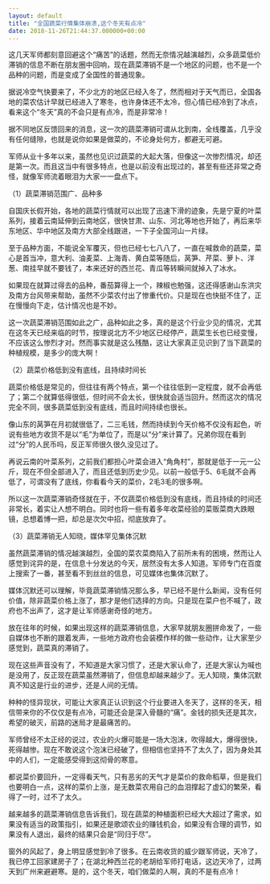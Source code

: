 ```yaml
---
layout: default
title: "全国蔬菜行情集体崩溃,这个冬天有点冷"
date: 2018-11-26T21:44:37.000000+00:00
---
```


这几天军师都刻意回避这个“痛苦”的话题，然而无奈情况越演越烈，众多蔬菜低价滞销的信息不断在朋友圈中回响，现在蔬菜滞销不是一个地区的问题，也不是一个品种的问题，而是变成了全国性的普通现象。

据说冷空气快要来了，不少北方的地区已经入冬了，然而相对于天气而已，全国各地的菜农估计早就已经进入了寒冬，也许身体还不太冷，但心情已经冷到了冰点，看来这个“冬天”真的不会只是有点冷，而是非常冷！

据不同地区反馈回来的消息，这一次的蔬菜滞销可谓从北到南，全线覆盖，几乎没有任何缝隙，也就是说你如果是做菜的，不论身处何方，都避无可避。

军师从业十多年以来，虽然也见识过蔬菜的大起大落，但像这一次惨烈情况，却还是第一次。而且这当中有很多特点，也是以前没有出现过的，甚至有些还非常之奇怪，就像军师流着眼泪为大家一一盘点下。

（1）蔬菜滞销范围广、品种多

自国庆长假开始，各地的蔬菜行情就可以出现了迅速下滑的迹象，先是宁夏的叶菜系列，接着云南延伸到云南地区，很快甘肃、山东、河北等地也开始了，再后来华东地区、华中地区及南方大部全线跟进，一下子全国河山一片绿。

至于品种方面，不能说全军覆灭，但也已经七七八八了，一直在喊救命的蔬菜，菜心是首当冲，意大利、油麦菜、上海青、黄白菜等随后，莴笋、芹菜、萝卜、洋葱、南挂早就不要钱了，本来还好的西兰花、青瓜等转瞬间就掉入了冰水。

如果现在就算过得去的品种，番茄算得上一个，辣椒也勉强，这还得感谢山东洪灾及南方台风带来帮助，虽然不少菜农付出了惨重代价。只是现在也快挺不住了，正在慢慢向下走，估计情况也是不妙。

这一次蔬菜滞销范围如此之广，品种如此之多，真的是这个行业少见的情况，尤其在这冬天已经来临的时节，按理说北方不少地区已经停产，蔬菜生长也已经变慢，不应该这么惨烈才对。然而事实就是这么残酷，这让大家真正见识到了当下蔬菜的种植规模，是多少的庞大啊！

（2）蔬菜价格低到没有底线，且持续时间长

蔬菜价格低是常见的，但往往有两个特点，第一个往往低到一定程度，就不会再低了；第二个就算低得很低，但时间不会太长，很快就会适当回升。然而这次的情况完全不同，很多蔬菜低到没有底线，而且时间持续也很长。

像山东的莴笋在月初就很低了，二三毛钱，然而持续到今天价格不仅没有起色，听说有些地方收货不是以“毛”为单位了，而是以“分”来计算了。兄弟你现在看到过“分”的人民币吗，反正军师很久很久没见过了。

再说云南的叶菜系列，之前我们都担心叶菜会进入“角角村”，那就是低于一元一公斤，现在不但全部进入了，而且还低到历史少见。以前一般低于5、6毛就不会再低了，可谓没有了底线，你看看今天的菜价，2毛3毛的很多啊。

所以这一次蔬菜滞销奇怪就在于，不仅蔬菜价格低到没有底线，而且持续的时间还非常长，着实让人想不明白。同时也将一些有着多年收菜经验的菜贩菜商大跌眼镜，总想着博一把，却总是次欠中招，彻底放弃了。

（3）蔬菜滞销无人知晓，媒体罕见集体沉默

虽然蔬菜滞销的情况越演越烈，全国的菜农菜商陷入了前所未有的困境，然而让人感觉到诧异的是，在信息十分发达的今天，居然没有太多人知道。军师专门在百度上搜索了一番，甚至看不到丝丝的信息，可见媒体也集体沉默了。

媒体沉默还可以理解，毕竟蔬菜滞销情况那么多，早已经不是什么新闻，没有任何价值，除非蔬菜价格上涨了，那才是他们选择的方向。只是现在菜户也不喊了，政府也不出声了，这才是让军师感谢奇怪的地方。

放在往年的时候，如果出现这样的蔬菜滞销信息，大家早就朋友圈拼命发了，一些自媒体也不断的跟着发声，一些地方政府也会装模作样的做一些动作，让大家至少感觉到，蔬菜真的滞销了。

现在这些声音没有了，不知道是大家习惯了，还是大家认命了，还是大家认为喊也是没用了，反正现在蔬菜虽然滞销了，但信息却越来越少了。无人知晓，集体沉默真不知这是行业的进步，还是人间的无情。

种种的怪异现状，可能让大家真正认识到这个行业要进入冬天了，这样的冬天，相信带来你的不仅仅是有点冷，可能还会是深入骨髓的“痛”。金钱的损失还是其次，希望的破灭，前路的迷局才是最痛苦的。

军师曾经不太正经的说过，农业的火爆可能是一场大泡沫，吹得越大，爆得很快，死得越惨。现在不敢说这个泡沫已经破了，但相信也坚持不了太久了，因为身处其中的人们，一定能感受得到这彻骨的寒意。

都说菜价要回升，一定得看天气，只有恶劣的天气才是菜价的救命稻草，但是我们也要明白一点，这样的菜价上涨，是无数菜农用自己的血泪撑起了虚幻的繁荣，看得了一时，过不了太久。

越来越多的蔬菜滞销信息告诉我们，现在蔬菜的种植面积已经大大超过了需求，如果没有适当的政策指引，如果还是歌颂农业的赚钱机会，如果没有合理的调节，如果没有人退出，最终的结果只会是“同归于尽”。

窗外的风起了，身上明显感觉到冷了很多。在云南收货的威少跟军师说，天冷了，我已停工回家建房子了；在湖北种西兰花的老胡给军师打电话，这边天冷了，过两天到广州来避避寒。是的，这个冬天，咱们做菜的人啊，真的不是有点冷！

